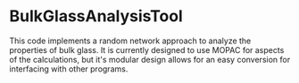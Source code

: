 # BulkGlassAnalysisTool
This code implements a random network approach to analyze the properties of bulk glass. It is currently designed to use MOPAC for aspects of the calculations, but it's modular design allows for an easy conversion for interfacing with other programs.
